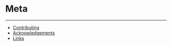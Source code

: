 # Meta

___

- [Contributing](contributing/README.md)
- [Acknowledgements](acknowledgements.md)
- [Links](links.md)
